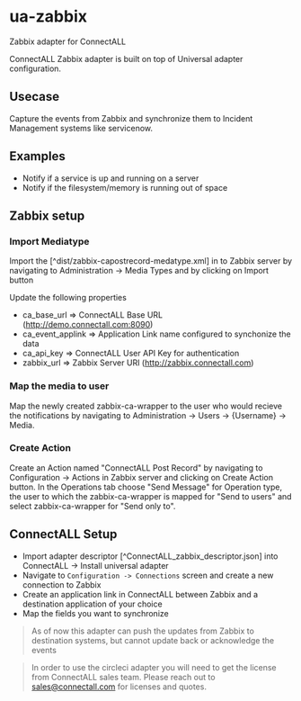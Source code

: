 # ua-zabbix
Zabbix adapter for ConnectALL

ConnectALL Zabbix adapter is built on top of Universal adapter configuration. 

## Usecase
Capture the events from Zabbix and synchronize them to Incident Management systems like servicenow.

## Examples
* Notify if a service is up and running on a server
* Notify if the filesystem/memory is running out of space

## Zabbix setup
### Import Mediatype
Import the [^dist/zabbix-capostrecord-medatype.xml] in to Zabbix server by navigating to Administration -> Media Types and by clicking on Import button

Update the following properties
- ca_base_url => ConnectALL Base URL (http://demo.connectall.com:8090)
- ca_event_applink => Application Link name configured to synchonize the data
- ca_api_key => ConnectALL User API Key for authentication
- zabbix_url => Zabbix Server URI (http://zabbix.connectall.com)

### Map the media to user
Map the newly created zabbix-ca-wrapper to the user who would recieve the notifications by navigating to Administration -> Users -> {Username} -> Media.

### Create Action
Create an Action named "ConnectALL Post Record" by navigating to Configuration -> Actions in Zabbix server and clicking on Create Action button. In the Operations tab choose "Send Message" for Operation type, the user to which the zabbix-ca-wrapper is mapped for "Send to users" and select zabbix-ca-wrapper for "Send only to".

## ConnectALL Setup
* Import adapter descriptor [^ConnectALL_zabbix_descriptor.json] into ConnectALL -> Install universal adapter
* Navigate to `Configuration -> Connections` screen and create a new connection to Zabbix 
* Create an application link in ConnectALL between Zabbix and a destination application of your choice
* Map the fields you want to synchronize 


> As of now this adapter can push the updates from Zabbix to destination systems, but cannot update back or acknowledge the events 


> In order to use the circleci adapter you will need to get the license from ConnectALL sales team. Please reach out to sales@connectall.com for licenses and quotes.
